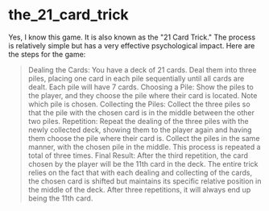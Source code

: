 # the_21_card_trick
Yes, I know this game. It is also known as the "21 Card Trick." The process is relatively simple but has a very effective psychological impact. Here are the steps for the game:

> Dealing the Cards:
You have a deck of 21 cards.
Deal them into three piles, placing one card in each pile sequentially until all cards are dealt. Each pile will have 7 cards.
> Choosing a Pile:
Show the piles to the player, and they choose the pile where their card is located.
Note which pile is chosen.
> Collecting the Piles:
Collect the three piles so that the pile with the chosen card is in the middle between the other two piles.
> Repetition:
Repeat the dealing of the three piles with the newly collected deck, showing them to the player again and having them choose the pile where their card is.
Collect the piles in the same manner, with the chosen pile in the middle.
This process is repeated a total of three times.
> Final Result:
After the third repetition, the card chosen by the player will be the 11th card in the deck.
The entire trick relies on the fact that with each dealing and collecting of the cards, the chosen card is shifted but maintains its specific relative position in the middle of the deck. After three repetitions, it will always end up being the 11th card.
